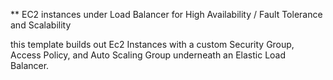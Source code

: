 ** EC2 instances under Load Balancer for High Availability / Fault Tolerance and Scalability

this template builds out Ec2 Instances with a custom Security Group, Access Policy, and Auto Scaling Group underneath an Elastic Load Balancer.
